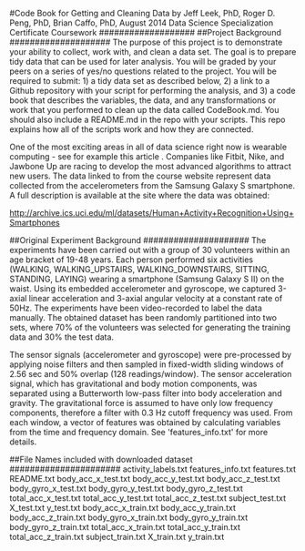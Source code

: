 #Code Book for Getting and Cleaning Data by Jeff Leek, PhD, Roger D. Peng, PhD, Brian Caffo, PhD, August 2014
Data Science Specialization Certificate Coursework
###################
##Project Background 
####################
The purpose of this project is to demonstrate your ability to collect, work with, and clean a data set. The goal is to prepare tidy data that can be used for later analysis. You will be graded by your peers on a series of yes/no questions related to the project. You will be required to submit: 1) a tidy data set as described below, 2) a link to a Github repository with your script for performing the analysis, and 3) a code book that describes the variables, the data, and any transformations or work that you performed to clean up the data called CodeBook.md. You should also include a README.md in the repo with your scripts. This repo explains how all of the scripts work and how they are connected.  

One of the most exciting areas in all of data science right now is wearable computing - see for example this article . Companies like Fitbit, Nike, and Jawbone Up are racing to develop the most advanced algorithms to attract new users. The data linked to from the course website represent data collected from the accelerometers from the Samsung Galaxy S smartphone. A full description is available at the site where the data was obtained: 

http://archive.ics.uci.edu/ml/datasets/Human+Activity+Recognition+Using+Smartphones 

##Original Experiment Background
#####################
The experiments have been carried out with a group of 30 volunteers within an age bracket of 19-48 years. Each person performed six activities (WALKING, WALKING_UPSTAIRS, WALKING_DOWNSTAIRS, SITTING, STANDING, LAYING) wearing a smartphone (Samsung Galaxy S II) on the waist. Using its embedded accelerometer and gyroscope, we captured 3-axial linear acceleration and 3-axial angular velocity at a constant rate of 50Hz. The experiments have been video-recorded to label the data manually. The obtained dataset has been randomly partitioned into two sets, where 70% of the volunteers was selected for generating the training data and 30% the test data. 

The sensor signals (accelerometer and gyroscope) were pre-processed by applying noise filters and then sampled in fixed-width sliding windows of 2.56 sec and 50% overlap (128 readings/window). The sensor acceleration signal, which has gravitational and body motion components, was separated using a Butterworth low-pass filter into body acceleration and gravity. The gravitational force is assumed to have only low frequency components, therefore a filter with 0.3 Hz cutoff frequency was used. From each window, a vector of features was obtained by calculating variables from the time and frequency domain. See 'features_info.txt' for more details. 

##File Names included with downloaded dataset
######################
activity_labels.txt
features_info.txt
features.txt
README.txt
body_acc_x_test.txt
body_acc_y_test.txt
body_acc_z_test.txt
body_gyro_x_test.txt
body_gyro_y_test.txt
body_gyro_z_test.txt
total_acc_x_test.txt
total_acc_y_test.txt
total_acc_z_test.txt
subject_test.txt
X_test.txt
y_test.txt
body_acc_x_train.txt
body_acc_y_train.txt
body_acc_z_train.txt
body_gyro_x_train.txt
body_gyro_y_train.txt
body_gyro_z_train.txt
total_acc_x_train.txt
total_acc_y_train.txt
total_acc_z_train.txt
subject_train.txt
X_train.txt
y_train.txt
